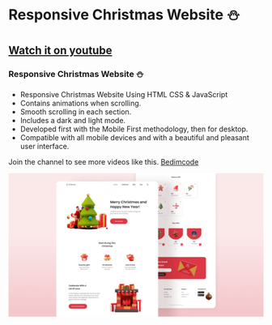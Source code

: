 ﻿# Responsive Christmas Website ⛄️
## [Watch it on youtube](https://youtu.be/HrZSQpxfIxw)
### Responsive Christmas Website ⛄️

- Responsive Christmas Website Using HTML CSS & JavaScript
- Contains animations when scrolling.
- Smooth scrolling in each section.
- Includes a dark and light mode.
- Developed first with the Mobile First methodology, then for desktop.
- Compatible with all mobile devices and with a beautiful and pleasant user interface.

Join the channel to see more videos like this. [Bedimcode](https://www.youtube.com/c/Bedimcode)

![preview img](/preview.png)